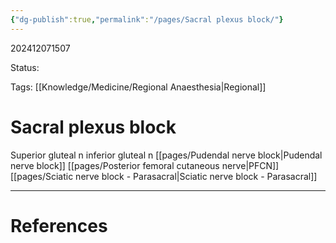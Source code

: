 ```yaml
---
{"dg-publish":true,"permalink":"/pages/Sacral plexus block/"}
---
```



202412071507

Status: 

Tags: [[Knowledge/Medicine/Regional Anaesthesia\|Regional]]

# Sacral plexus block
Superior gluteal n
inferior gluteal n
[[pages/Pudendal nerve block\|Pudendal nerve block]]
[[pages/Posterior femoral cutaneous nerve\|PFCN]]
[[pages/Sciatic nerve block - Parasacral\|Sciatic nerve block - Parasacral]]





___
# References
